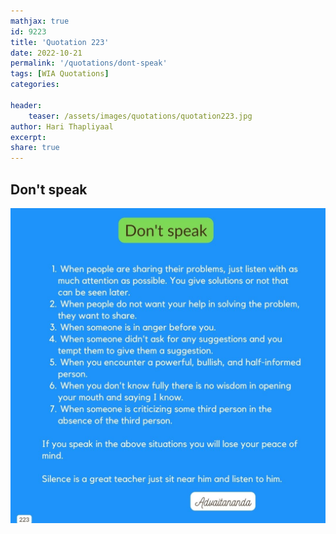 ```yaml
---
mathjax: true
id: 9223
title: 'Quotation 223'
date: 2022-10-21
permalink: '/quotations/dont-speak'
tags: [WIA Quotations] 
categories: 

header:
    teaser: /assets/images/quotations/quotation223.jpg
author: Hari Thapliyaal 
excerpt:
share: true 
---
```


## Don't speak

![Don't speak](/assets/images/quotations/quotation223.jpg)

